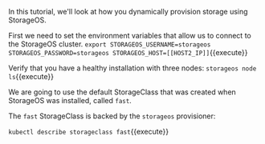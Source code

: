 In this tutorial, we'll look at how you dynamically provision storage using
StorageOS.

First we need to set the environment variables that allow us to connect to the
StorageOS cluster. 
`export STORAGEOS_USERNAME=storageos STORAGEOS_PASSWORD=storageos STORAGEOS_HOST=[[HOST2_IP]]`{{execute}}

Verify that you have a healthy installation with three nodes:
`storageos node ls`{{execute}}

We are going to use the default StorageClass that was created when StorageOS was installed, called `fast`.


The `fast` StorageClass is backed by the `storageos`
provisioner:

`kubectl describe storageclass fast`{{execute}}
